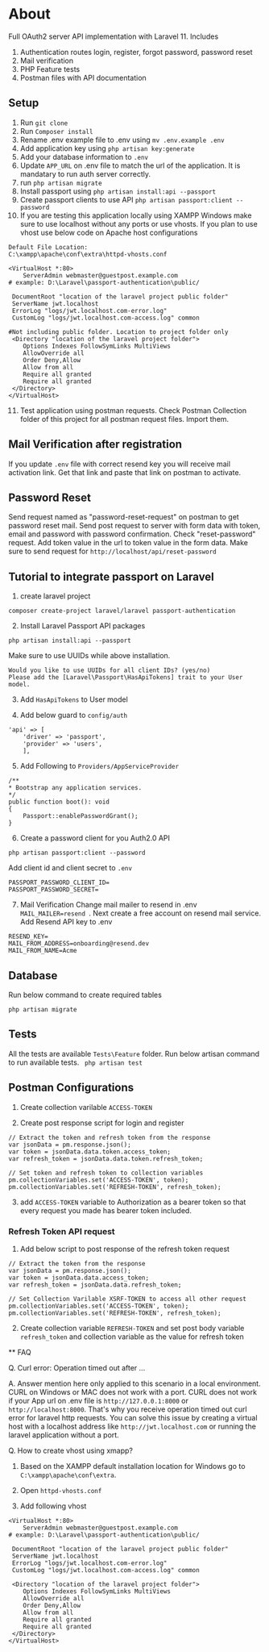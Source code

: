 
  

# About
Full OAuth2 server API implementation with Laravel 11. Includes
1. Authentication routes login, register, forgot password, password reset
2. Mail verification
3. PHP Feature tests
4. Postman files with API documentation 

## Setup
1. Run ```git clone ```
2. Run ```Composer install```
3. Rename .env example file to .env using ```mv .env.example .env```
4. Add application key using ```php artisan key:generate```
5. Add your database information to ```.env```
6. Update ```APP_URL``` on .env file to match the url of the application. It is mandatary to run auth server correctly.
7. run ```php artisan migrate```
8. Install passport using ```php artisan install:api --passport```
9. Create passport clients to use API ```php artisan passport:client --password```
10. If you are testing this application locally using XAMPP Windows make sure to use localhost without any ports or use vhosts. If you plan to use vhost use below code on Apache host configurations
```
Default File Location: 
C:\xampp\apache\conf\extra\httpd-vhosts.conf
```
```
<VirtualHost *:80>
	ServerAdmin webmaster@guestpost.example.com
# example: D:\Laravel\passport-authentication\public/

 DocumentRoot "location of the laravel project public folder"
 ServerName jwt.localhost
 ErrorLog "logs/jwt.localhost.com-error.log"
 CustomLog "logs/jwt.localhost.com-access.log" common

#Not including public folder. Location to project folder only
 <Directory "location of the laravel project folder">
	Options Indexes FollowSymLinks MultiViews
	AllowOverride all
	Order Deny,Allow
	Allow from all
	Require all granted
	Require all granted
 </Directory>
</VirtualHost>
```
11. Test application using postman requests. Check Postman Collection folder of this project for all postman request files. Import them.

## Mail Verification after registration
If you update ```.env``` file with correct resend key you will receive mail activation link. Get that link and paste that link on postman to activate.

## Password Reset
Send request named  as "password-reset-request" on postman to get password reset mail.
Send post request to server with form data with token, email and password with password confirmation. Check "reset-password" request. Add token value in the url to token value in the form data. Make sure to send request for 
```http://localhost/api/reset-password```

## Tutorial to integrate passport on Laravel

1. create laravel project

```composer create-project laravel/laravel passport-authentication```

2. Install Laravel Passport API packages

```php artisan install:api --passport```

Make sure to use UUIDs while above installation.
```
Would you like to use UUIDs for all client IDs? (yes/no)
Please add the [Laravel\Passport\HasApiTokens] trait to your User model.
```

3. Add ```HasApiTokens``` to User model

4. Add below guard to ```config/auth```

```
'api' => [
	'driver' => 'passport',
	'provider' => 'users',
	],
```

5. Add Following to ```Providers/AppServiceProvider```

```
/**
* Bootstrap any application services.
*/
public function boot(): void
{
	Passport::enablePasswordGrant();
}
```
6. Create a password client for you Auth2.0 API

```php artisan passport:client --password```

Add client id and client secret to ```.env```
```
PASSPORT_PASSWORD_CLIENT_ID=
PASSPORT_PASSWORD_SECRET=
```

7. Mail Verification
Change mail mailer to resend in .env ```MAIL_MAILER=resend ```. Next create a free account on resend mail service. Add Resend API key to .env
```
RESEND_KEY=
MAIL_FROM_ADDRESS=onboarding@resend.dev
MAIL_FROM_NAME=Acme
```
## Database
Run below command to create required tables
```
php artisan migrate
```
## Tests
All the tests are available  ```Tests\Feature``` folder. Run below artisan command to run available tests.
``` php artisan test```
## Postman Configurations

1. Create collection varilable ```ACCESS-TOKEN```

2. Create post response script for login and register

```
// Extract the token and refresh token from the response
var jsonData = pm.response.json();
var token = jsonData.data.token.access_token;
var refresh_token = jsonData.data.token.refresh_token;
 
// Set token and refresh token to collection variables
pm.collectionVariables.set('ACCESS-TOKEN', token);
pm.collectionVariables.set('REFRESH-TOKEN', refresh_token);
```

3. add ```ACCESS-TOKEN``` variable to Authorization as a bearer token so that every request you made has bearer token included.

### Refresh Token API request

1. Add below script to post response of the refresh token request

```
// Extract the token from the response
var jsonData = pm.response.json();
var token = jsonData.data.access_token;
var refresh_token = jsonData.data.refresh_token;

// Set Collection Varilable XSRF-TOKEN to access all other request
pm.collectionVariables.set('ACCESS-TOKEN', token);
pm.collectionVariables.set('REFRESH-TOKEN', refresh_token);
```

2. Create collection variable ```REFRESH-TOKEN``` and set post body variable ```refresh_token``` and collection variable as the value for refresh token

** FAQ

  

Q. Curl error: Operation timed out after ...

A. Answer mention here only applied to this scenario in a local environment. CURL on Windows or MAC does not work with a port. CURL does not work if your App url on .env file is ```http://127.0.0.1:8000``` or ```http://localhost:8000```. That's why you receive operation timed out curl error for laravel http requests. You can solve this issue by creating a virtual host with a localhost address like ```http://jwt.localhost.com``` or running the laravel application without a port.

  

Q. How to create vhost using xmapp?

1. Based on the XAMPP default installation location for Windows go to ```C:\xampp\apache\conf\extra```.

2. Open ```httpd-vhosts.conf```

3. Add following vhost

```
<VirtualHost *:80>
	ServerAdmin webmaster@guestpost.example.com
# example: D:\Laravel\passport-authentication\public/

 DocumentRoot "location of the laravel project public folder"
 ServerName jwt.localhost
 ErrorLog "logs/jwt.localhost.com-error.log"
 CustomLog "logs/jwt.localhost.com-access.log" common

 <Directory "location of the laravel project folder">
	Options Indexes FollowSymLinks MultiViews
	AllowOverride all
	Order Deny,Allow
	Allow from all
	Require all granted
	Require all granted
 </Directory>
</VirtualHost>
```